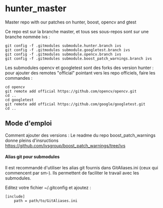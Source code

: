# hunter_master
Master repo with our patches on hunter, boost, opencv and gtest

Ce repo est sur la branche master, et tous ses sous-repos sont sur une branche nommée ivs :

```
git config -f .gitmodules submodule.hunter.branch ivs
git config -f .gitmodules submodule.googletest.branch ivs
git config -f .gitmodules submodule.opencv.branch ivs
git config -f .gitmodules submodule.boost_patch_warnings.branch ivs
```


Les submodules opencv et googletest sont des forks des version hunter : pour ajouter des remotes "official" pointant vers les repo officiels, faire les commandes :

```
cd opencv
git remote add official https://github.com/opencv/opencv.git
cd ..
cd googletest
git remote add official https://github.com/google/googletest.git
cd ..
```

## Mode d'emploi

Comment ajouter des versions :
Le readme du repo boost_patch_warnings donne pleins d'insructions https://github.com/ivsgroup/boost_patch_warnings/tree/ivs


#### Alias git pour submodules
Il est recommandé d'utiliser les alias git fournis dans GitAliases.ini (ceux qui commencent par sm-). Ils permettent de faciliter le travail avec les submodules.

Editez votre fichier ~/.gitconfig et ajoutez :

```
[include]
	path = path/to/GitAliases.ini
```
